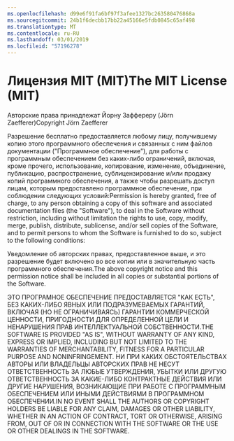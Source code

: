 ```yaml
---
ms.openlocfilehash: d99e6f91fa6bf97f3afee1327bc263580476868a
ms.sourcegitcommit: 24b1f6decbb17bb22a45166e5fdb0845c65af498
ms.translationtype: MT
ms.contentlocale: ru-RU
ms.lasthandoff: 03/01/2019
ms.locfileid: "57196278"
---
```

<a name="the-mit-license-mit"></a><span data-ttu-id="1a3ca-101">Лицензия MIT (MIT)</span><span class="sxs-lookup"><span data-stu-id="1a3ca-101">The MIT License (MIT)</span></span>
=====================

<span data-ttu-id="1a3ca-102">Авторские права принадлежат Йорну Заффереру (Jörn Zaefferer)</span><span class="sxs-lookup"><span data-stu-id="1a3ca-102">Copyright Jörn Zaefferer</span></span>

<span data-ttu-id="1a3ca-103">Разрешение бесплатно предоставляется любому лицу, получившему копию этого программного обеспечения и связанных с ним файлов документации ("Программное обеспечение"), для работы с программным обеспечением без каких-либо ограничений, включая, кроме прочего, использование, копирование, изменение, объединение, публикацию, распространение, сублицензирование и/или продажу копий программного обеспечения, а также чтобы разрешать доступ лицам, которым предоставлено программное обеспечение, при соблюдении следующих условий:</span><span class="sxs-lookup"><span data-stu-id="1a3ca-103">Permission is hereby granted, free of charge, to any person obtaining a copy of this software and associated documentation files (the "Software"), to deal in the Software without restriction, including without limitation the rights to use, copy, modify, merge, publish, distribute, sublicense, and/or sell copies of the Software, and to permit persons to whom the Software is furnished to do so, subject to the following conditions:</span></span>

<span data-ttu-id="1a3ca-104">Уведомление об авторских правах, предоставленное выше, и это разрешение будет включено во все копии или в значительную часть программного обеспечения.</span><span class="sxs-lookup"><span data-stu-id="1a3ca-104">The above copyright notice and this permission notice shall be included in all copies or substantial portions of the Software.</span></span>

<span data-ttu-id="1a3ca-105">ЭТО ПРОГРАМНОЕ ОБЕСПЕЧЕНИЕ ПРЕДОСТАВЛЯЕТСЯ "КАК ЕСТЬ", БЕЗ КАКИХ-ЛИБО ЯВНЫХ ИЛИ ПОДРАЗУМЕВАЕМЫХ ГАРАНТИЙ, ВКЛЮЧАЯ (НО НЕ ОГРАНИЧИВАЯСЬ) ГАРАНТИИ КОММЕРЧЕСКОЙ ЦЕННОСТИ, ПРИГОДНОСТИ ДЛЯ ОПРЕДЕЛЕННОЙ ЦЕЛИ И НЕНАРУШЕНИЯ ПРАВ ИНТЕЛЛЕКТУАЛЬНОЙ СОБСТВЕННОСТИ.</span><span class="sxs-lookup"><span data-stu-id="1a3ca-105">THE SOFTWARE IS PROVIDED "AS IS", WITHOUT WARRANTY OF ANY KIND, EXPRESS OR IMPLIED, INCLUDING BUT NOT LIMITED TO THE WARRANTIES OF MERCHANTABILITY, FITNESS FOR A PARTICULAR PURPOSE AND NONINFRINGEMENT.</span></span> <span data-ttu-id="1a3ca-106">НИ ПРИ КАКИХ ОБСТОЯТЕЛЬСТВАХ АВТОРЫ ИЛИ ВЛАДЕЛЬЦЫ АВТОРСКИХ ПРАВ НЕ НЕСУТ ОТВЕТСТВЕННОСТЬ ЗА ЛЮБЫЕ УТВЕРЖДЕНИЯ, УБЫТКИ ИЛИ ДРУГУЮ ОТВЕТСТВЕННОСТЬ ЗА КАКИЕ-ЛИБО КОНТРАКТНЫЕ ДЕЙСТВИЯ ИЛИ ДРУГИЕ НАРУШЕНИЯ, ВОЗНИКАЮЩИЕ ПРИ РАБОТЕ С ПРОГРАММНЫМ ОБЕСПЕЧЕНИЕМ ИЛИ ИНЫМИ ДЕЙСТВИЯМИ В ПРОГРАММНОМ ОБЕСПЕЧЕНИИ.</span><span class="sxs-lookup"><span data-stu-id="1a3ca-106">IN NO EVENT SHALL THE AUTHORS OR COPYRIGHT HOLDERS BE LIABLE FOR ANY CLAIM, DAMAGES OR OTHER LIABILITY, WHETHER IN AN ACTION OF CONTRACT, TORT OR OTHERWISE, ARISING FROM, OUT OF OR IN CONNECTION WITH THE SOFTWARE OR THE USE OR OTHER DEALINGS IN THE SOFTWARE.</span></span>
